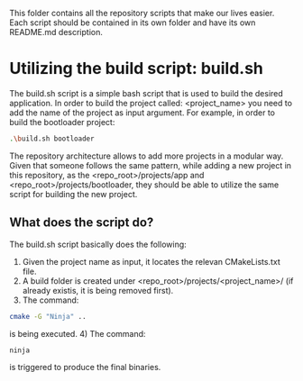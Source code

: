This folder contains all the repository scripts that make our lives easier. Each script should be contained in its own folder and have its own README.md description.

# Utilizing the build script: build.sh
The build.sh script is a simple bash script that is used to build the desired application.
In order to build the project called: <project_name> you need to add the name of the project as input argument.
For example, in order to build the bootloader project:

```bash
.\build.sh bootloader
```

The repository architecture allows to add more projects in a modular way. Given that someone follows the same pattern,
while adding a new project in this repository, as the <repo_root>/projects/app and <repo_root>/projects/bootloader,
they should be able to utilize the same script for building the new project.

## What does the script do?
The build.sh script basically does the following:
1) Given the project name as input, it locates the relevan CMakeLists.txt file.
2) A build folder is created under <repo_root>/projects/<project_name>/ (if already existis, it is being removed first).
3) The command:
```bash
cmake -G "Ninja" ..
```
is being executed.
4) The command:
```bash
ninja
```
is triggered to produce the final binaries.